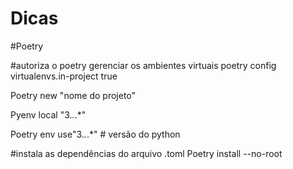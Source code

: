 # Dicas

#Poetry 

#autoriza o poetry gerenciar os ambientes virtuais 
poetry config virtualenvs.in-project true

Poetry new "nome do projeto"

Pyenv local "3.*.*.*"

Poetry env use"3.*.*.*"  # versão do python

#instala as dependências  do arquivo .toml
Poetry install --no-root

